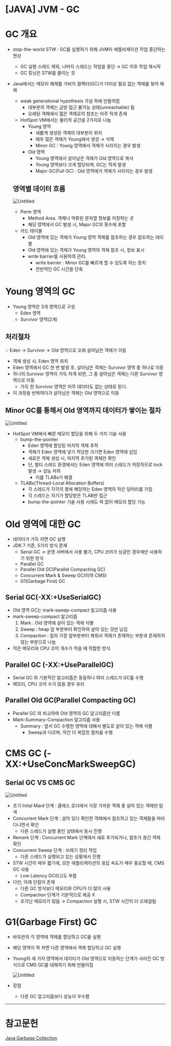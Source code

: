 # [JAVA] JVM - GC

# GC 개요

- stop-the-world STW : GC를 실행하기 위해 JVM이 애플리케이션 작업 중단하는 현상
    - GC 실행 스레드 제외, 나머지 스레드는 작업을 중단 → GC 이후 작업 재시작
    - GC 튜닝은 STW를 줄이는 것
- Java에서는 메모리 해제를 가비지 컬렉터(GC)가 더이상 필요 없는 객체를 찾아 해제
    - weak generational hypothesis 가설 하에 만들어짐
        - 대부분의 객체는 금방 접근 불가능 상태(unreachable) 됨
        - 오래된 객체에서 젊은 객체로의 참조는 아주 적게 존재
    - HotSpot VM에서는 물리적 공간을 2가지로 나눔
        - Young 영역
            - 새롭게 생성된 객체의 대부분이 위치
            - 매우 많은 객체가 Young에서 생성 → 삭제
            - Minor GC : Young 영역에서 객체가 사라지는 경우 발생
        - Old 영역
            - Young 영역에서 살아남은 객체가 Old 영역으로 복사
            - Young 영역보다 크게 할당되며, GC는 적게 발생
            - Major GC(Full GC) : Old 영역에거 객체가 사라지는 경우 발생
    
    ## 영역별 데이터 흐름
    
    ![Untitled](%5BJAVA%5D%20JVM%20-%20GC%202ad4eb6db78b4257b52fa4846978fe97/Untitled.png)
    
    - Perm 영역
        - Method Area. 객체나 억류된 문자열 정보를 저장하는 곳
        - 해당 영역에서 GC 발생 시, Major GC의 횟수에 포함
    - 카드 테이블
        - Old 영역에 있는 객체가 Young 영역 객체를 참조하는 경우 참조하는 테이블
        - Old 영역에 있는 객체가 Young 영역의 객체 참조 시, 정보 표시
        - write barrier를 사용하여 관리.
            - write barrier : Minor GC를 빠르게 할 수 있도록 하는 장치
            - 전반적인 GC 시간을 단축

# Young 영역의 GC

- Young 영역은 3개 영역으로 구성
    - Eden 영역
    - Survivor 영역(2개)

## 처리절차

<aside>
💡 Eden → Survivor → Old 영역으로 오래 살아남은 객체가 이동

</aside>

- 객체 생성 시, Eden 영역 위치
- Eden 영역에서 GC 한 번 발생 후, 살아남은 객체는 Survivor 영역 중 하나로 이동
- 하나의 Survivor 영역이 가득 차게 되면, 그 중 살아남은 객체는 다른 Survivor 영역으로 이동
    - 가득 찬 Survivor 영역은 아무 데이터도 없는 상태로 된다.
- 이 과정을 반복하다가 살아남은 객체는 Old 영역으로 이동

## Minor GC를 통해서 Old 영역까지 데이터가 쌓이는 절차

![Untitled](%5BJAVA%5D%20JVM%20-%20GC%202ad4eb6db78b4257b52fa4846978fe97/Untitled%201.png)

- HotSpot VM에서 빠른 메모리 할당을 위해 두 가지 기술 사용
    - bump-the-pointer
        - Eden 영역에 할당된 마지막 객체 추적
        - 객체가 Eden 영역에 넣기 적당한 크기면 Eden 영역에 삽입
        - 새로은 객체 생성 시, 마지막 추가된 객체만 확인
        - 단, 멀티 스레드 환경에서는 Eden 영역에 여러 스레드가 저장하므로 lock 발생 → 성능 저하
            - 이를 TLABs가 해결
    - TLABs(Thread-Local Allocation Buffers)
        - 각 스레드가 각각의 몫에 해당하는 Eden 영역의 작은 덩어리를 가짐
        - 각 스레드는 자기가 할당받은 TLAB만 접근
        - bump-the-pointer 기술 사용 시에도 락 없이 메모리 할당 가능

# Old 영역에 대한 GC

- 데이터가 가득 차면 GC 실행
- JDK 7 기준, 5가지 방식 존재
    - Serial GC → 운영 서버에서 사용 불가, CPU 코어가 싱글인 경우에만 사용하기 위한 방식
    - Parallel GC
    - Parallel Old GC(Parallel Compacting GC)
    - Concurrent Mark & Sweep GC(이하 CMS)
    - G1(Garbage First) GC

## Serial GC(-XX:+UseSerialGC)

- Old 영역 GC는 mark-sweep-compact 알고리즘 사용
- mark-sweep-compact 알고리즘
    1. Mark : Old 영역에 살아 있는 객체 식별
    2. Sweep : heap 앞 부분부터 확인하여 살아 있는 것만 남김
    3. Compaction : 힙의 가장 앞부분부터 채워서 객체가 존재하는 부분과 존재하지 않는 부분으로 나눔
- 적은 메모리와 CPU 코어 개수가 적을 때 적합한 방식

## Parallel GC (-XX:+UseParallelGC)

- Serial GC 와 기본적인 알고리즘은 동일하나 여러 스레드가 GC를 수행
- 메모리, CPU 코어 수가 많을 경우 유리

## Parallel Old GC(Parallel Compacting GC)

- Parallel GC 와 비교하여 Old 영역의 GC 알고리즘만 다름
- Mark-Summary-Compaction 알고리즘 사용
    - Summary : 앞서 GC 수행한 영역에 대해서 별도로 살아 있는 객체 식별
        - Sweep과 다르며, 약간 더 복잡한 절차를 수행

# **CMS GC (-XX:+UseConcMarkSweepGC)**

## Serial GC VS CMS GC

![Untitled](%5BJAVA%5D%20JVM%20-%20GC%202ad4eb6db78b4257b52fa4846978fe97/Untitled%202.png)

- 초기 Inital Mard 단계 : 클래스 로더에서 가장 가까운 객체 중 살아 있는 객체만 탐색
- Concurrent Mark 단계 : 살아 있다 확인한 객체에서 참조하고 있는 객체들을 따라다니면서 확인
    - 다른 스레드가 실행 중인 상태에서 동시 진행
- Remark 단계 : Concurrent Mark 단계에서 새로 추가되거나, 참조가 끊긴 객체 확인
- Concurrent Sweep 단계 : 쓰레기 정리 작업
    - 다른 스레드가 실행되고 있는 상황에서 진행
- STW 시간이 매우 짧기에, 모든 애플리케이션의 응답 속도가 매우 중요할 때, CMS GC 사용
    - Low Latency GC라고도 부름
- 다만, 아래 단점이 존재
    - 다른 GC 방식보다 메모리와 CPU가 더 많이 사용
    - Compaction 단계가 기본적으로 제공 X
    - 조각난 메모리가 많음 → Compaction 실행 시, STW 시간이 더 오래걸림

# G1(Garbage First) GC

- 바둑판의 각 영역에 객체를 할당하고 GC를 실행
- 해당 영역이 꽉 차면 다른 영역에서 객체 할당하고 GC 실행
- Young의 세 가지 영역에서 데이터가 Old 영역으로 이동하는 단계가 사라진 GC 방식으로 CMS GC를 대체하기 위해 만들어짐
    
    ![Untitled](%5BJAVA%5D%20JVM%20-%20GC%202ad4eb6db78b4257b52fa4846978fe97/Untitled%203.png)
    
- 장점
    - 다른 GC 알고리즘보다 성능이 우수함

---

# 참고문헌

[Java Garbage Collection](https://d2.naver.com/helloworld/1329)
